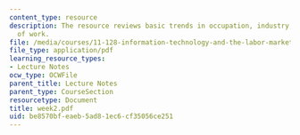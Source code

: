 ```yaml
---
content_type: resource
description: The resource reviews basic trends in occupation, industry, and the nature
  of work.
file: /media/courses/11-128-information-technology-and-the-labor-market-spring-2005/be8570bfeaeb5ad81ec6cf35056ce251_week2.pdf
file_type: application/pdf
learning_resource_types:
- Lecture Notes
ocw_type: OCWFile
parent_title: Lecture Notes
parent_type: CourseSection
resourcetype: Document
title: week2.pdf
uid: be8570bf-eaeb-5ad8-1ec6-cf35056ce251
---
```

